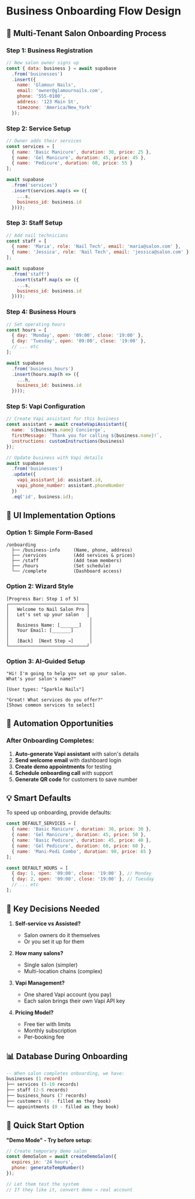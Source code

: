 # Business Onboarding Flow Design

## 🚀 Multi-Tenant Salon Onboarding Process

### Step 1: Business Registration
```javascript
// New salon owner signs up
const { data: business } = await supabase
  .from('businesses')
  .insert({
    name: 'Glamour Nails',
    email: 'owner@glamournails.com',
    phone: '555-0100',
    address: '123 Main St',
    timezone: 'America/New_York'
  });
```

### Step 2: Service Setup
```javascript
// Owner adds their services
const services = [
  { name: 'Basic Manicure', duration: 30, price: 25 },
  { name: 'Gel Manicure', duration: 45, price: 45 },
  { name: 'Pedicure', duration: 60, price: 55 }
];

await supabase
  .from('services')
  .insert(services.map(s => ({
    ...s,
    business_id: business.id
  })));
```

### Step 3: Staff Setup
```javascript
// Add nail technicians
const staff = [
  { name: 'Maria', role: 'Nail Tech', email: 'maria@salon.com' },
  { name: 'Jessica', role: 'Nail Tech', email: 'jessica@salon.com' }
];

await supabase
  .from('staff')
  .insert(staff.map(s => ({
    ...s,
    business_id: business.id
  })));
```

### Step 4: Business Hours
```javascript
// Set operating hours
const hours = [
  { day: 'Monday', open: '09:00', close: '19:00' },
  { day: 'Tuesday', open: '09:00', close: '19:00' },
  // ... etc
];

await supabase
  .from('business_hours')
  .insert(hours.map(h => ({
    ...h,
    business_id: business.id
  })));
```

### Step 5: Vapi Configuration
```javascript
// Create Vapi assistant for this business
const assistant = await createVapiAssistant({
  name: `${business.name} Concierge`,
  firstMessage: `Thank you for calling ${business.name}!`,
  instructions: customInstructions(business)
});

// Update business with Vapi details
await supabase
  .from('businesses')
  .update({ 
    vapi_assistant_id: assistant.id,
    vapi_phone_number: assistant.phoneNumber 
  })
  .eq('id', business.id);
```

## 🎨 UI Implementation Options

### Option 1: Simple Form-Based
```
/onboarding
  ├── /business-info     (Name, phone, address)
  ├── /services          (Add services & prices)
  ├── /staff             (Add team members)
  ├── /hours             (Set schedule)
  └── /complete          (Dashboard access)
```

### Option 2: Wizard Style
```
[Progress Bar: Step 1 of 5]
┌─────────────────────────────┐
│   Welcome to Nail Salon Pro │
│   Let's set up your salon   │
│                              │
│   Business Name: [_______]   │
│   Your Email: [_______]      │
│                              │
│   [Back]  [Next Step →]      │
└─────────────────────────────┘
```

### Option 3: AI-Guided Setup
```
"Hi! I'm going to help you set up your salon.
What's your salon's name?"

[User types: "Sparkle Nails"]

"Great! What services do you offer?"
[Shows common services to select]
```

## 🔄 Automation Opportunities

### After Onboarding Completes:
1. **Auto-generate Vapi assistant** with salon's details
2. **Send welcome email** with dashboard login
3. **Create demo appointments** for testing
4. **Schedule onboarding call** with support
5. **Generate QR code** for customers to save number

## 💡 Smart Defaults

To speed up onboarding, provide defaults:

```javascript
const DEFAULT_SERVICES = [
  { name: 'Basic Manicure', duration: 30, price: 30 },
  { name: 'Gel Manicure', duration: 45, price: 50 },
  { name: 'Basic Pedicure', duration: 45, price: 40 },
  { name: 'Gel Pedicure', duration: 60, price: 60 },
  { name: 'Mani-Pedi Combo', duration: 90, price: 65 }
];

const DEFAULT_HOURS = [
  { day: 1, open: '09:00', close: '19:00' }, // Monday
  { day: 2, open: '09:00', close: '19:00' }, // Tuesday
  // ... etc
];
```

## 🎯 Key Decisions Needed

1. **Self-service vs Assisted?**
   - Salon owners do it themselves
   - Or you set it up for them

2. **How many salons?**
   - Single salon (simpler)
   - Multi-location chains (complex)

3. **Vapi Management?**
   - One shared Vapi account (you pay)
   - Each salon brings their own Vapi API key

4. **Pricing Model?**
   - Free tier with limits
   - Monthly subscription
   - Per-booking fee

## 📊 Database During Onboarding

```sql
-- When salon completes onboarding, we have:
businesses (1 record)
├── services (5-10 records)
├── staff (2-5 records)
├── business_hours (7 records)
├── customers (0 - filled as they book)
└── appointments (0 - filled as they book)
```

## 🚀 Quick Start Option

**"Demo Mode" - Try before setup:**
```javascript
// Create temporary demo salon
const demoSalon = await createDemoSalon({
  expires_in: '24 hours',
  phone: generateTempNumber()
});

// Let them test the system
// If they like it, convert demo → real account
```